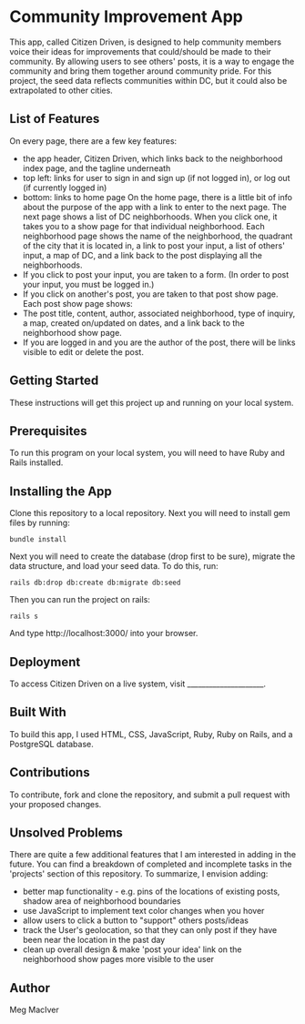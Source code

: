 # Community Improvement App

This app, called Citizen Driven, is designed to help community members voice their ideas for improvements that could/should be made to their community. By allowing users to see others' posts, it is a way to engage the community and bring them together around community pride. For this project, the seed data reflects communities within DC, but it could also be extrapolated to other cities.

## List of Features
On every page, there are a few key features:
- the app header, Citizen Driven, which links back to the neighborhood index page, and the tagline underneath
- top left: links for user to sign in and sign up (if not logged in), or log out (if currently logged in)
- bottom: links to home page
On the home page, there is a little bit of info about the purpose of the app with a link to enter to the next page.
The next page shows a list of DC neighborhoods. When you click one, it takes you to a show page for that individual neighborhood.
Each neighborhood page shows the name of the neighborhood, the quadrant of the city that it is located in, a link to post your input, a list of others' input, a map of DC, and a link back to the post displaying all the neighborhoods.
- If you click to post your input, you are taken to a form. (In order to post your input, you must be logged in.)
- If you click on another's post, you are taken to that post show page.
Each post show page shows:
- The post title, content, author, associated neighborhood, type of inquiry, a map, created on/updated on dates, and a link back to the neighborhood show page.
- If you are logged in and you are the author of the post, there will be links visible to edit or delete the post.

## Getting Started

These instructions will get this project up and running on your local system.

## Prerequisites

To run this program on your local system, you will need to have Ruby and Rails installed.

## Installing the App

Clone this repository to a local repository. Next you will need to install gem files by running:
```
bundle install
```
Next you will need to create the database (drop first to be sure), migrate the data structure, and load your seed data. To do this, run:
```
rails db:drop db:create db:migrate db:seed
```
Then you can run the project on rails:
```
rails s
```
And type http://localhost:3000/ into your browser.

## Deployment

To access Citizen Driven on a live system, visit _____________________.

## Built With

To build this app, I used HTML, CSS, JavaScript, Ruby, Ruby on Rails, and a PostgreSQL database.

## Contributions

To contribute, fork and clone the repository, and submit a pull request with your proposed changes.

## Unsolved Problems

There are quite a few additional features that I am interested in adding in the future. You can find a breakdown of completed and incomplete tasks in the 'projects' section of this repository. To summarize, I envision adding:

* better map functionality - e.g. pins of the locations of existing posts, shadow area of neighborhood boundaries
* use JavaScript to implement text color changes when you hover
* allow users to click a button to "support" others posts/ideas
* track the User's geolocation, so that they can only post if they have been near the location in the past day
* clean up overall design & make 'post your idea' link on the neighborhood show pages more visible to the user


## Author

Meg MacIver
